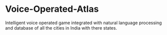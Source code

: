 # Voice-Operated-Atlas
Intelligent voice operated game integrated with natural language processing and database of all the cities in India with there states.
